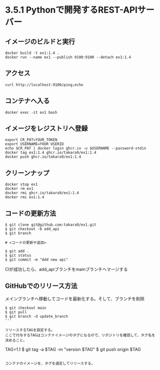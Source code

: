 # 3.5.1 Pythonで開発するREST-APIサーバー

## イメージのビルドと実行

```
docker build -t ex1:1.4 .
docker run --name ex1 --publish 9100:9100 --detach ex1:1.4
```

## アクセス

```
curl http://localhost:9100/ping;echo
```

## コンテナへ入る

```
docker exec -it ex1 bash
```

## イメージをレジストリへ登録

```
export CR_PAT=YOUR_TOKEN
export USERNAME=YOUR USERID
echo $CR_PAT | docker login ghcr.io -u $USERNAME --password-stdin
docker tag ex1:1.4 ghcr.io/takara9/ex1:1.4
docker push ghcr.io/takara9/ex1:1.4
```

## クリーンナップ

```
docker stop ex1
docker rm ex1
docker rmi ghcr.io/takara9/ex1:1.4
docker rmi ex1:1.4
```


## コードの更新方法

```
$ git clone git@github.com:takara9/ex1.git
$ git checkout -b add_api
$ git branch

# <コードの更新や追加>

$ git add .
$ git status
$ git commit -m "Add new api"
```
CIが成功したら、add_apiブランチをmainブランチへマージする


## GitHubでのリリース方法
メインブランチへ移動してコードを最新化する。そして、ブランチを削除

```
$ git checkout main
$ git pull
$ git branch -d update_branch
'''

リリースするTAGを設定する。
ここで付与するTAGはコンテナイメージのタグになるので、リポジトリを確認して、タグ名を決めること。

```
TAG=1.1
$ git tag -a $TAG -m "version $TAG"
$ git push origin $TAG
```

コンテナのイメージを、タグを選定してリリースする。
